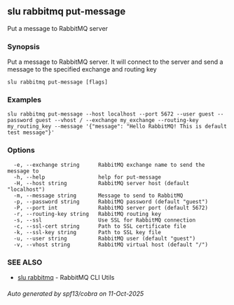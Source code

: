 ## slu rabbitmq put-message

Put a message to RabbitMQ server

### Synopsis

Put a message to RabbitMQ server. It will connect to the server and send a message to the specified exchange and routing key

```
slu rabbitmq put-message [flags]
```

### Examples

```
slu rabbitmq put-message --host localhost --port 5672 --user guest --password guest --vhost / --exchange my_exchange --routing-key my_routing_key --message '{"message": "Hello RabbitMQ! This is default test message"}'
```

### Options

```
  -e, --exchange string      RabbitMQ exchange name to send the message to
  -h, --help                 help for put-message
  -H, --host string          RabbitMQ server host (default "localhost")
  -m, --message string       Message to send to RabbitMQ
  -p, --password string      RabbitMQ password (default "guest")
  -P, --port int             RabbitMQ server port (default 5672)
  -r, --routing-key string   RabbitMQ routing key
  -s, --ssl                  Use SSL for RabbitMQ connection
  -c, --ssl-cert string      Path to SSL certificate file
  -k, --ssl-key string       Path to SSL key file
  -u, --user string          RabbitMQ user (default "guest")
  -v, --vhost string         RabbitMQ virtual host (default "/")
```

### SEE ALSO

* [slu rabbitmq](slu_rabbitmq.md)	 - RabbitMQ CLI Utils

###### Auto generated by spf13/cobra on 11-Oct-2025
